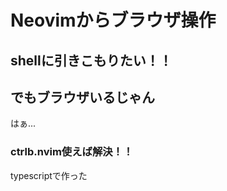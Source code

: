 # Neovimからブラウザ操作

## shellに引きこもりたい！！

## でもブラウザいるじゃん

はぁ...

### ctrlb.nvim使えば解決！！

typescriptで作った



